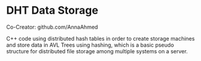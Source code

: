 # DHT Data Storage
Co-Creator: github.com/AnnaAhmed

 C++ code using distributed hash tables in order to create storage machines and store data in AVL Trees using hashing, which is a basic pseudo structure for distributed file storage among multiple systems on a server.

